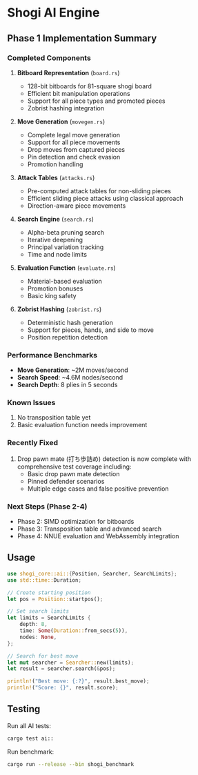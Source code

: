 # Shogi AI Engine

## Phase 1 Implementation Summary

### Completed Components

1. **Bitboard Representation** (`board.rs`)
   - 128-bit bitboards for 81-square shogi board
   - Efficient bit manipulation operations
   - Support for all piece types and promoted pieces
   - Zobrist hashing integration

2. **Move Generation** (`movegen.rs`)
   - Complete legal move generation
   - Support for all piece movements
   - Drop moves from captured pieces
   - Pin detection and check evasion
   - Promotion handling

3. **Attack Tables** (`attacks.rs`)
   - Pre-computed attack tables for non-sliding pieces
   - Efficient sliding piece attacks using classical approach
   - Direction-aware piece movements

4. **Search Engine** (`search.rs`)
   - Alpha-beta pruning search
   - Iterative deepening
   - Principal variation tracking
   - Time and node limits

5. **Evaluation Function** (`evaluate.rs`)
   - Material-based evaluation
   - Promotion bonuses
   - Basic king safety

6. **Zobrist Hashing** (`zobrist.rs`)
   - Deterministic hash generation
   - Support for pieces, hands, and side to move
   - Position repetition detection

### Performance Benchmarks

- **Move Generation**: ~2M moves/second
- **Search Speed**: ~4.6M nodes/second
- **Search Depth**: 8 plies in 5 seconds

### Known Issues

1. No transposition table yet
2. Basic evaluation function needs improvement

### Recently Fixed

1. Drop pawn mate (打ち歩詰め) detection is now complete with comprehensive test coverage including:
   - Basic drop pawn mate detection
   - Pinned defender scenarios
   - Multiple edge cases and false positive prevention

### Next Steps (Phase 2-4)

- Phase 2: SIMD optimization for bitboards
- Phase 3: Transposition table and advanced search
- Phase 4: NNUE evaluation and WebAssembly integration

## Usage

```rust
use shogi_core::ai::{Position, Searcher, SearchLimits};
use std::time::Duration;

// Create starting position
let pos = Position::startpos();

// Set search limits
let limits = SearchLimits {
    depth: 8,
    time: Some(Duration::from_secs(5)),
    nodes: None,
};

// Search for best move
let mut searcher = Searcher::new(limits);
let result = searcher.search(&pos);

println!("Best move: {:?}", result.best_move);
println!("Score: {}", result.score);
```

## Testing

Run all AI tests:
```bash
cargo test ai::
```

Run benchmark:
```bash
cargo run --release --bin shogi_benchmark
```